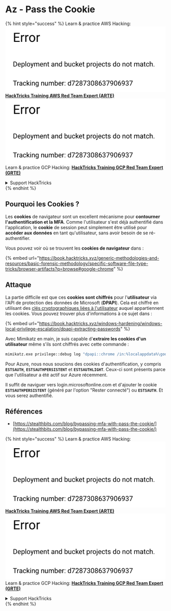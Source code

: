 # Az - Pass the Cookie

{% hint style="success" %}
Learn & practice AWS Hacking:<img src="../../../.gitbook/assets/image (1) (1).png" alt="" data-size="line">[**HackTricks Training AWS Red Team Expert (ARTE)**](https://training.hacktricks.xyz/courses/arte)<img src="../../../.gitbook/assets/image (1) (1).png" alt="" data-size="line">\
Learn & practice GCP Hacking: <img src="../../../.gitbook/assets/image (2).png" alt="" data-size="line">[**HackTricks Training GCP Red Team Expert (GRTE)**<img src="../../../.gitbook/assets/image (2).png" alt="" data-size="line">](https://training.hacktricks.xyz/courses/grte)

<details>

<summary>Support HackTricks</summary>

* Check the [**subscription plans**](https://github.com/sponsors/carlospolop)!
* **Join the** 💬 [**Discord group**](https://discord.gg/hRep4RUj7f) or the [**telegram group**](https://t.me/peass) or **follow** us on **Twitter** 🐦 [**@hacktricks\_live**](https://twitter.com/hacktricks\_live)**.**
* **Share hacking tricks by submitting PRs to the** [**HackTricks**](https://github.com/carlospolop/hacktricks) and [**HackTricks Cloud**](https://github.com/carlospolop/hacktricks-cloud) github repos.

</details>
{% endhint %}

## Pourquoi les Cookies ?

Les **cookies** de navigateur sont un excellent mécanisme pour **contourner l'authentification et la MFA**. Comme l'utilisateur s'est déjà authentifié dans l'application, le **cookie** de session peut simplement être utilisé pour **accéder aux données** en tant qu'utilisateur, sans avoir besoin de se ré-authentifier.

Vous pouvez voir où se trouvent les **cookies de navigateur** dans :

{% embed url="https://book.hacktricks.xyz/generic-methodologies-and-resources/basic-forensic-methodology/specific-software-file-type-tricks/browser-artifacts?q=browse#google-chrome" %}

## Attaque

La partie difficile est que ces **cookies sont chiffrés** pour l'**utilisateur** via l'API de protection des données de Microsoft (**DPAPI**). Cela est chiffré en utilisant des [clés cryptographiques liées à l'utilisateur](https://book.hacktricks.xyz/windows-hardening/windows-local-privilege-escalation/dpapi-extracting-passwords) auquel appartiennent les cookies. Vous pouvez trouver plus d'informations à ce sujet dans :

{% embed url="https://book.hacktricks.xyz/windows-hardening/windows-local-privilege-escalation/dpapi-extracting-passwords" %}

Avec Mimikatz en main, je suis capable d'**extraire les cookies d'un utilisateur** même s'ils sont chiffrés avec cette commande :
```bash
mimikatz.exe privilege::debug log "dpapi::chrome /in:%localappdata%\google\chrome\USERDA~1\default\cookies /unprotect" exit
```
Pour Azure, nous nous soucions des cookies d'authentification, y compris **`ESTSAUTH`**, **`ESTSAUTHPERSISTENT`** et **`ESTSAUTHLIGHT`**. Ceux-ci sont présents parce que l'utilisateur a été actif sur Azure récemment.

Il suffit de naviguer vers login.microsoftonline.com et d'ajouter le cookie **`ESTSAUTHPERSISTENT`** (généré par l'option "Rester connecté") ou **`ESTSAUTH`**. Et vous serez authentifié.

## Références

* [https://stealthbits.com/blog/bypassing-mfa-with-pass-the-cookie/](https://stealthbits.com/blog/bypassing-mfa-with-pass-the-cookie/)

{% hint style="success" %}
Learn & practice AWS Hacking:<img src="../../../.gitbook/assets/image (1) (1).png" alt="" data-size="line">[**HackTricks Training AWS Red Team Expert (ARTE)**](https://training.hacktricks.xyz/courses/arte)<img src="../../../.gitbook/assets/image (1) (1).png" alt="" data-size="line">\
Learn & practice GCP Hacking: <img src="../../../.gitbook/assets/image (2).png" alt="" data-size="line">[**HackTricks Training GCP Red Team Expert (GRTE)**<img src="../../../.gitbook/assets/image (2).png" alt="" data-size="line">](https://training.hacktricks.xyz/courses/grte)

<details>

<summary>Support HackTricks</summary>

* Check the [**subscription plans**](https://github.com/sponsors/carlospolop)!
* **Join the** 💬 [**Discord group**](https://discord.gg/hRep4RUj7f) or the [**telegram group**](https://t.me/peass) or **follow** us on **Twitter** 🐦 [**@hacktricks\_live**](https://twitter.com/hacktricks\_live)**.**
* **Share hacking tricks by submitting PRs to the** [**HackTricks**](https://github.com/carlospolop/hacktricks) and [**HackTricks Cloud**](https://github.com/carlospolop/hacktricks-cloud) github repos.

</details>
{% endhint %}
